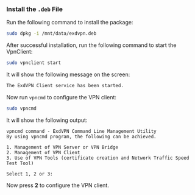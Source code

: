 
### Install the `.deb` File

Run the following command to install the package:

```bash
sudo dpkg -i /mnt/data/exdvpn.deb
```

After successful installation, run the following command to start the VpnClient:

```bash
sudo vpnclient start
```

It will show the following message on the screen:

```bash
The ExdVPN Client service has been started.
```

Now run `vpncmd` to configure the VPN client:

```bash
sudo vpncmd
```

It will show the following output:

```plaintext
vpncmd command - ExdVPN Command Line Management Utility 
By using vpncmd program, the following can be achieved. 

1. Management of VPN Server or VPN Bridge 
2. Management of VPN Client
3. Use of VPN Tools (certificate creation and Network Traffic Speed Test Tool)

Select 1, 2 or 3:
```

Now press **2** to configure the VPN client.
